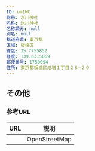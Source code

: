 ```yaml
---
ID: um1WC
総称: 氷川神社
名称: 氷川神社
名称読み: null
別名: null
都道府県: 東京都
区域: 板橋区
緯度: 35.7755852
経度: 139.6315069
郵便番号: 1750094
住所: 東京都板橋区成増１丁目２８−２０
---
```


## その他

### 参考URL

| URL | 説明          |
| --- | ------------- |
|     | OpenStreetMap |
